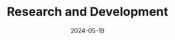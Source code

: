 ---
title: 'Research and Development'
date: 2024-05-19
type: landing
url: /research/

design:
  # Section spacing
  spacing: '5rem'

# Page Sections
sections:
  - block: markdown
    id: papers
    content:
      title: "My Research"
      subtitle: ""
      text: |-
        I design **secure cloud architectures** with a focus on **Confidential Computing** and
        **defence-grade data platforms**. My work covers attestation, data integrity and
        compliance in multi-cloud settings – from healthcare data (DigiMed) to **NATO-aligned**
        architectures.

        **Focus areas**
        - Confidential Computing (AMD SEV-SNP, Nitro Enclaves) & remote attestation  
        - Cloud security architecture & data sovereignty (NAFv4, ISO 27001)  
        - Risk & resilience with AI support in critical infrastructures

        **Selected theses:**  
        [Master’s Thesis – Connected Defence](/project/master-thesis/) ·
        [Bachelor's Thesis – Confidential Computing in HPC Clouds](/project/bachelor-thesis/)
    design:
      columns: '1'
  - block: collection
    content:
      title: Featured Publications
      filters:
        folders:
          - publication
        featured_only: true
    design:
      view: article-grid
      columns: 2
  - block: collection
    content:
      title: Publications
      text: ""
      filters:
        folders:
          - publication
        exclude_featured: false
    design:
      view: citation
#   - block: collection
#     id: talks
#     content:
#       title: Events
#       filters:
#         folders:
#           - event
#     design:
#       view: article-grid
#       columns: 1
#   - block: collection
#     id: news
#     content:
#       title: News
#       subtitle: ''
#       text: ''
#       # Page type to display. E.g. post, talk, publication...
#       page_type: post
#       # Choose how many pages you would like to display (0 = all pages)
#       count: 5
#       # Filter on criteria
#       filters:
#         author: ""
#         category: ""
#         tag: ""
#         exclude_featured: false
#         exclude_future: false
#         exclude_past: false
#         publication_type: ""
#       # Choose how many pages you would like to offset by
#       offset: 0
#       # Page order: descending (desc) or ascending (asc) date.
#       order: desc
#     design:
#       # Choose a layout view
#       view: date-title-summary
#       # Reduce spacing
#       spacing:
#         padding: [0, 0, 0, 0]
---